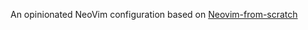 An opinionated NeoVim configuration based on [Neovim-from-scratch](https://github.com/LunarVim/Neovim-from-scratch)
